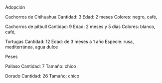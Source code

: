 Adopción 

Cachorros de Chihuahua
Cantidad: 3
Edad: 2 meses
Colores: negro, café,


Cachorros de pitbull
Cantidad: 9
Edad: 2 meses y 5 días
Colores: blanco, café,

Tortugas
Cantidad: 12
Edad: de 3 meses a 1 año
Especie: rusa, mediterránea, agua dulce

Peses

Pallaso
Cantidad: 7
Tamaño: chico

Dorado
Cantidad: 26
Tamaño: chico



